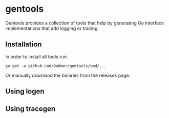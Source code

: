 # gentools

Gentools provides a collection of tools that help by generating Go interface
implementations that add logging or tracing. 

## Installation

In order to install all tools run:
```
go get -u github.com/Bo0mer/gentools/cmd/...
```

Or manually downlaod the binaries from the releases page.

## Using logen

## Using tracegen
